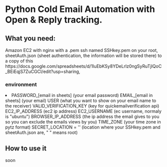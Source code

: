 <h1>Python Cold Email Automation with Open & Reply tracking.</h1>

<h2>What you need:</h2>
Amazon EC2 with nginx with a .pem ssh named SSHkey.pem on your root,
sheetAuth.json (sheet authentication, the information will be stored there) to a copy of this https://docs.google.com/spreadsheets/d/1IuEbKSy8YDeLrlz0ngSyRuTjIQoC_BEiEqjS7ZuCGCI/edit?usp=sharing,
<h3>environment</h3><li>
PASSWORD_[email in sheets] (your email password)
EMAIL_[email in sheets] (your email)
USER (what you want to show on your email name to the receiver)
VALID_VERIFICATION_KEY (key for quickemailverification api)
EC2_IP_ADDRESS (ec2 ip address)
EC2_USERNAME (ec username, normaly is "ubuntu")
BROWSER_IP_ADDRESS (the ip address the email gives to you so you can exclude the emails views by you)
TIME_ZONE (your time zone in pytz format)
SECRET_LOCATION = '' (location where your SSHkey.pem and sheetAuth.json are, " " means root)</li>

<h2>How to use it</h2>    
soon
